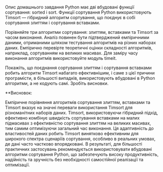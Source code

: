 Опис домашнього завдання
Python має дві вбудовані функції сортування: sorted і sort. 
Функції сортування Python використовують Timsort — гібридний алгоритм сортування, що поєднує в собі сортування злиттям і сортування вставками.

Порівняйте три алгоритми сортування: злиттям, вставками та Timsort за часом виконання. 
Аналіз повинен бути підтверджений емпіричними даними, отриманими шляхом тестування алгоритмів на різних наборах даних. 
Емпірично перевірте теоретичні оцінки складності алгоритмів, наприклад, сортуванням на великих масивах. 
Для заміру часу виконання алгоритмів використовуйте модуль timeit.

Покажіть, що поєднання сортування злиттям і сортування вставками робить алгоритм Timsort набагато ефективнішим, 
і саме з цієї причини програмісти, в більшості випадків, використовують вбудовані в Python алгоритми, а не кодують самі. 
Зробіть висновки.

**Висновок:

Емпіричне порівняння алгоритмів сортування злиттям, вставками та Timsort вказує на значні переваги використання Timsort для різноманітних наборів даних. Timsort, використовуючи гібридний підхід, ефективно комбінує швидкість сортування вставками на малих підмасивах з ефективністю сортування злиттям на великих масивах, тим самим оптимізуючи загальний час виконання. Ця адаптивність до властивостей даних робить Timsort винятково ефективним для широкого спектра сценаріїв сортування, особливо в реальних умовах, де дані часто частково впорядковані. В результаті, для більшості практичних застосувань рекомендується використовувати вбудовані алгоритми сортування Python, що забезпечують високу продуктивність, надійність та зручність без необхідності самостійної реалізації та оптимізації.
